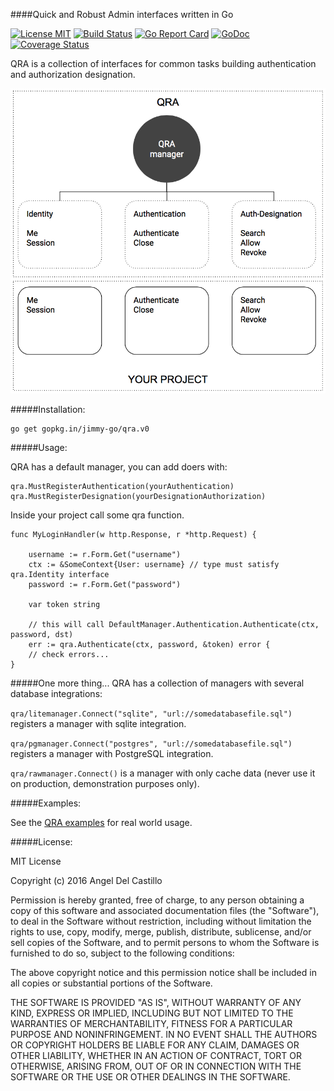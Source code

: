 ####Quick and Robust Admin interfaces written in Go

[![License MIT](https://img.shields.io/npm/l/express.svg)](http://opensource.org/licenses/MIT)
[![Build Status](https://travis-ci.org/jimmy-go/qra.svg?branch=master)](https://travis-ci.org/jimmy-go/qra)
[![Go Report Card](https://goreportcard.com/badge/github.com/jimmy-go/qra)](https://goreportcard.com/report/github.com/jimmy-go/qra)
[![GoDoc](http://godoc.org/github.com/jimmy-go/qra?status.png)](http://godoc.org/github.com/jimmy-go/qra)
[![Coverage Status](https://coveralls.io/repos/github/jimmy-go/qra/badge.svg?branch=master)](https://coveralls.io/github/jimmy-go/qra?branch=master)

QRA is a collection of interfaces for common tasks building
authentication and authorization designation.

![diagram](diagram.png)

#####Installation:
```
go get gopkg.in/jimmy-go/qra.v0
```

#####Usage:

QRA has a default manager, you can add doers with:
```
qra.MustRegisterAuthentication(yourAuthentication)
qra.MustRegisterDesignation(yourDesignationAuthorization)
```

Inside your project call some qra function.
```
func MyLoginHandler(w http.Response, r *http.Request) {

    username := r.Form.Get("username")
    ctx := &SomeContext{User: username} // type must satisfy qra.Identity interface
    password := r.Form.Get("password")

    var token string

    // this will call DefaultManager.Authentication.Authenticate(ctx, password, dst)
    err := qra.Authenticate(ctx, password, &token) error {
    // check errors...
}
```

#####One more thing...
QRA has a collection of managers with several database integrations:

`qra/litemanager.Connect("sqlite", "url://somedatabasefile.sql")` registers a manager
with sqlite integration.

`qra/pgmanager.Connect("postgres", "url://somedatabasefile.sql")` registers a manager
with PostgreSQL integration.

`qra/rawmanager.Connect()` is a manager with only cache data (never use it on production,
demonstration purposes only).

#####Examples:

See the [QRA examples](https://github.com/jimmy-go/qra-examples) for real world usage.

#####License:

MIT License

Copyright (c) 2016 Angel Del Castillo

Permission is hereby granted, free of charge, to any person obtaining a copy
of this software and associated documentation files (the "Software"), to deal
in the Software without restriction, including without limitation the rights
to use, copy, modify, merge, publish, distribute, sublicense, and/or sell
copies of the Software, and to permit persons to whom the Software is
furnished to do so, subject to the following conditions:

The above copyright notice and this permission notice shall be included in all
copies or substantial portions of the Software.

THE SOFTWARE IS PROVIDED "AS IS", WITHOUT WARRANTY OF ANY KIND, EXPRESS OR
IMPLIED, INCLUDING BUT NOT LIMITED TO THE WARRANTIES OF MERCHANTABILITY,
FITNESS FOR A PARTICULAR PURPOSE AND NONINFRINGEMENT. IN NO EVENT SHALL THE
AUTHORS OR COPYRIGHT HOLDERS BE LIABLE FOR ANY CLAIM, DAMAGES OR OTHER
LIABILITY, WHETHER IN AN ACTION OF CONTRACT, TORT OR OTHERWISE, ARISING FROM,
OUT OF OR IN CONNECTION WITH THE SOFTWARE OR THE USE OR OTHER DEALINGS IN THE
SOFTWARE.
